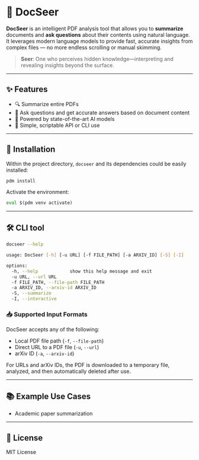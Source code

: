 # 📄 DocSeer

**DocSeer** is an intelligent PDF analysis tool that allows you to **summarize** documents and **ask questions** about their contents using natural language. It leverages modern language models to provide fast, accurate insights from complex files — no more endless scrolling or manual skimming.

> **Seer**: One who perceives hidden knowledge—interpreting and revealing insights beyond the surface.
---

## ✨ Features

* 🔍 Summarize entire PDFs
* 💬 Ask questions and get accurate answers based on document content
* 🧠 Powered by state-of-the-art AI models
* 📎 Simple, scriptable API or CLI use

---

## 🚀 Installation
Within the project directory, `docseer` and its dependencies could be easily installed:
```bash
pdm install
```

Activate the environment:
```bash
eval $(pdm venv activate)
```
---

## 🛠 CLI tool

```bash
docseer --help
```

```bash
usage: DocSeer [-h] [-u URL] [-f FILE_PATH] [-a ARXIV_ID] [-S] [-I]

options:
  -h, --help            show this help message and exit
  -u URL, --url URL
  -f FILE_PATH, --file-path FILE_PATH
  -a ARXIV_ID, --arxiv-id ARXIV_ID
  -S, --summarize
  -I, --interactive
```

### 📥 Supported Input Formats
DocSeer accepts any of the following:

* Local PDF file path (`-f`, `--file-path`)
* Direct URL to a PDF file (`-u`, `--url`)
* arXiv ID (`-a`, `--arxiv-id`)

For URLs and arXiv IDs, the PDF is downloaded to a temporary file, analyzed, and then automatically deleted after use.

---

## 📚 Example Use Cases

* Academic paper summarization

---

## 🧾 License

MIT License
